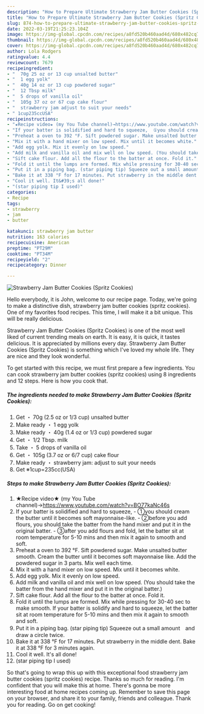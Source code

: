 ```yaml
---
description: "How to Prepare Ultimate Strawberry Jam Butter Cookies (Spritz Cookies)"
title: "How to Prepare Ultimate Strawberry Jam Butter Cookies (Spritz Cookies)"
slug: 874-how-to-prepare-ultimate-strawberry-jam-butter-cookies-spritz-cookies
date: 2022-03-19T21:25:23.104Z
image: https://img-global.cpcdn.com/recipes/a8fd520b460aad4d/680x482cq70/strawberry-jam-butter-cookies-spritz-cookies-recipe-main-photo.jpg
thumbnail: https://img-global.cpcdn.com/recipes/a8fd520b460aad4d/680x482cq70/strawberry-jam-butter-cookies-spritz-cookies-recipe-main-photo.jpg
cover: https://img-global.cpcdn.com/recipes/a8fd520b460aad4d/680x482cq70/strawberry-jam-butter-cookies-spritz-cookies-recipe-main-photo.jpg
author: Lola Rodgers
ratingvalue: 4.4
reviewcount: 7679
recipeingredient:
- "  70g 25 oz or 13 cup unsalted butter"
- "  1 egg yolk"
- "  40g 14 oz or 13 cup powdered sugar"
- "  12 Tbsp milk"
- "  5 drops of vanilla oil"
- "  105g 37 oz or 67 cup cake flour"
- "  strawberry jam adjust to suit your needs"
- " 1cup235ccUSA"
recipeinstructions:
- "★Recipe video★ (my You Tube channel)→https://www.youtube.com/watch?v=BO77kaNc46s"
- "If your batter is solidified and hard to squeeze,  ①you should cream the butter until it becomes soft mayonnaise-like. ②before you add flours, you should take the batter from the hand mixer and put it in the original batter. ③after you add flours and fold, let the batter sit at room temperature for 5-10 mins and then mix it again to smooth and soft."
- "Preheat a oven to 392 °F. Sift powdered sugar. Make unsalted butter smooth. Cream the butter until it becomes soft mayonnaise like. Add the powdered sugar in 3 parts. Mix well each time."
- "Mix it with a hand mixer on low speed. Mix until it becomes white."
- "Add egg yolk. Mix it evenly on low speed."
- "Add milk and vanilla oil and mix well on low speed. (You should take the batter from the hand mixer and put it in the original batter.)"
- "Sift cake flour. Add all the flour to the batter at once. Fold it."
- "Fold it until the lumps are formed. Mix while pressing for 30-40 sec to make smooth. If your batter is solidify and hard to squeeze, let the batter sit at room temperature for 5-10 mins and then mix it again to smooth and soft."
- "Put it in a piping bag. (star piping tip) Squeeze out a small amount　and draw a circle twice."
- "Bake it at 338 °F for 17 minutes. Put strawberry in the middle dent. Bake it at 338 °F for 3 minutes again."
- "Cool it well. It&#39;s all done!"
- "(star piping tip I used)"
categories:
- Recipe
tags:
- strawberry
- jam
- butter

katakunci: strawberry jam butter 
nutrition: 163 calories
recipecuisine: American
preptime: "PT29M"
cooktime: "PT34M"
recipeyield: "2"
recipecategory: Dinner

---
```



![Strawberry Jam Butter Cookies (Spritz Cookies)](https://img-global.cpcdn.com/recipes/a8fd520b460aad4d/680x482cq70/strawberry-jam-butter-cookies-spritz-cookies-recipe-main-photo.jpg)

Hello everybody, it is John, welcome to our recipe page. Today, we're going to make a distinctive dish, strawberry jam butter cookies (spritz cookies). One of my favorites food recipes. This time, I will make it a bit unique. This will be really delicious.

Strawberry Jam Butter Cookies (Spritz Cookies) is one of the most well liked of current trending meals on earth. It is easy, it is quick, it tastes delicious. It is appreciated by millions every day. Strawberry Jam Butter Cookies (Spritz Cookies) is something which I've loved my whole life. They are nice and they look wonderful.




To get started with this recipe, we must first prepare a few ingredients. You can cook strawberry jam butter cookies (spritz cookies) using 8 ingredients and 12 steps. Here is how you cook that.

<!--inarticleads1-->

##### The ingredients needed to make Strawberry Jam Butter Cookies (Spritz Cookies):

1. Get  ・ 70g (2.5 oz or 1/3 cup) unsalted butter
1. Make ready  ・ 1 egg yolk
1. Make ready  ・ 40g (1.4 oz or 1/3 cup) powdered sugar
1. Get  ・ 1/2 Tbsp. milk
1. Take  ・ 5 drops of vanilla oil
1. Get  ・ 105g (3.7 oz or 6/7 cup) cake flour
1. Make ready  ・ strawberry jam: adjust to suit your needs
1. Get  ※1cup=235cc(USA)




<!--inarticleads2-->

##### Steps to make Strawberry Jam Butter Cookies (Spritz Cookies):

1. ★Recipe video★ (my You Tube channel)→https://www.youtube.com/watch?v=BO77kaNc46s
1. If your batter is solidified and hard to squeeze,  - ①you should cream the butter until it becomes soft mayonnaise-like. - ②before you add flours, you should take the batter from the hand mixer and put it in the original batter. - ③after you add flours and fold, let the batter sit at room temperature for 5-10 mins and then mix it again to smooth and soft.
1. Preheat a oven to 392 °F. Sift powdered sugar. Make unsalted butter smooth. Cream the butter until it becomes soft mayonnaise like. Add the powdered sugar in 3 parts. Mix well each time.
1. Mix it with a hand mixer on low speed. Mix until it becomes white.
1. Add egg yolk. Mix it evenly on low speed.
1. Add milk and vanilla oil and mix well on low speed. (You should take the batter from the hand mixer and put it in the original batter.)
1. Sift cake flour. Add all the flour to the batter at once. Fold it.
1. Fold it until the lumps are formed. Mix while pressing for 30-40 sec to make smooth. If your batter is solidify and hard to squeeze, let the batter sit at room temperature for 5-10 mins and then mix it again to smooth and soft.
1. Put it in a piping bag. (star piping tip) Squeeze out a small amount　and draw a circle twice.
1. Bake it at 338 °F for 17 minutes. Put strawberry in the middle dent. Bake it at 338 °F for 3 minutes again.
1. Cool it well. It&#39;s all done!
1. (star piping tip I used)




So that's going to wrap this up with this exceptional food strawberry jam butter cookies (spritz cookies) recipe. Thanks so much for reading. I'm confident that you will make this at home. There's gonna be more interesting food at home recipes coming up. Remember to save this page on your browser, and share it to your family, friends and colleague. Thank you for reading. Go on get cooking!

